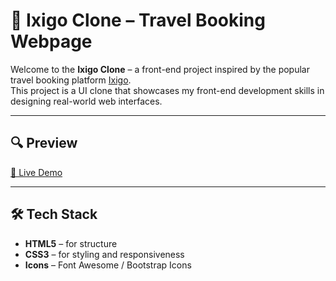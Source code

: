 # 🧭 Ixigo Clone – Travel Booking Webpage

Welcome to the **Ixigo Clone** – a front-end project inspired by the popular travel booking platform [Ixigo](https://www.ixigo.com/).  
This project is a UI clone that showcases my front-end development skills in designing real-world web interfaces.

---

## 🔍 Preview

[🔗 Live Demo](https://your-live-link.com)

---

## 🛠️ Tech Stack

- **HTML5** – for structure
- **CSS3** – for styling and responsiveness
- **Icons** – Font Awesome / Bootstrap Icons
